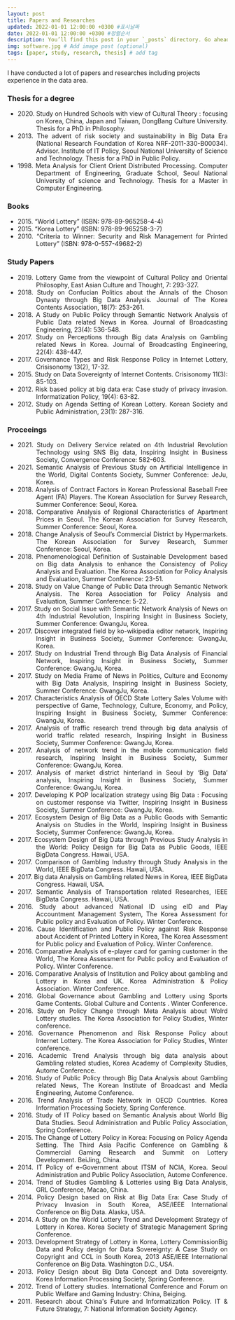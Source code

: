 ```yaml
---
layout: post
title: Papers and Researches
updated: 2022-01-01 12:00:00 +0300 #표시날짜
date: 2022-01-01 12:00:00 +0300 #정렬순서
description: You’ll find this post in your `_posts` directory. Go ahead and edit it and re-build the site to see your changes. # Add post description (optional)
img: software.jpg # Add image post (optional)
tags: [paper, study, research, thesis] # add tag
---
```


I have conducted a lot of papers and researches including projects experience in the data area.

### Thesis for a degree
- <div style='text-align: justify; text-indent: -3em; margin-left: 3em;'>2020. Study on Hundred Schools with view of Cultural Theory : focusing on Korea, China, Japan and Taiwan, DongBang Culture University. Thesis for a PhD in Philosophy.</div>
- <div style='text-align: justify; text-indent: -3em; margin-left: 3em;'>2013. The advent of risk society and sustainability in Big Data Era (National Research Foundation of Korea NRF-2011-330-B00034). Advisor. Institute of IT Policy, Seoul National University of Science and Technology. Thesis for a PhD in Public Policy.</div>
- <div style='text-align: justify; text-indent: -3em; margin-left: 3em;'>1998. Meta Analysis for Client Orient Distributed Processing. Computer Department of Engineering, Graduate School, Seoul National University of science and Technology. Thesis for a Master in Computer Engineering.</div>

### Books
- <div style='text-align: justify; text-indent: -3em; margin-left: 3em;'>2015. “World Lottery”  (ISBN: 978-89-965258-4-4)</div>
- <div style='text-align: justify; text-indent: -3em; margin-left: 3em;'>2015. “Korea Lottery” (ISBN:  978-89-965258-3-7)</div>
- <div style='text-align: justify; text-indent: -3em; margin-left: 3em;'>2010. “Criteria to Winner: Security and Risk Management for Printed Lottery” (ISBN: 978-0-557-49682-2)</div>

### Study Papers
- <div style='text-align: justify; text-indent: -3em; margin-left: 3em;'>2019. Lottery Game from the viewpoint of Cultural Policy and Oriental Philosophy, East Asian Culture and Thought, 7: 293-327.</div>
- <div style='text-align: justify; text-indent: -3em; margin-left: 3em;'>2018. Study on Confucian Politics about the Annals of the Choson Dynasty through Big Data Analysis. Journal of The Korea Contents Association, 18(7): 253-261.</div>
- <div style='text-align: justify; text-indent: -3em; margin-left: 3em;'>2018. A Study on Public Policy through Semantic Network Analysis of Public Data related News in Korea. Journal of Broadcasting Engineering, 23(4): 536-548.</div>
- <div style='text-align: justify; text-indent: -3em; margin-left: 3em;'>2017. Study on Perceptions through Big data Analysis on Gambling related News in Korea. Journal of Broadcasting Engineering, 22(4): 438-447.</div>
- <div style='text-align: justify; text-indent: -3em; margin-left: 3em;'>2017. Governance Types and Risk Response Policy in Internet Lottery, Crisisonomy 13(2), 17-32.</div>
- <div style='text-align: justify; text-indent: -3em; margin-left: 3em;'>2015. Study on Data Sovereignty of Internet Contents. Crisisonomy 11(3): 85-103.</div>
- <div style='text-align: justify; text-indent: -3em; margin-left: 3em;'>2012. Risk based policy at big data era: Case study of privacy invasion. Informatization Policy, 19(4): 63-82.</div>
- <div style='text-align: justify; text-indent: -3em; margin-left: 3em;'>2012. Study on Agenda Setting of Korean Lottery. Korean Society and Public Administration, 23(1): 287-316.</div>

### Proceeings
- <div style='text-align: justify; text-indent: -3em; margin-left: 3em;'>2021. Study on Delivery Service related on 4th Industrial Revolution Technology using SNS Big data, Inspiring Insight in Business Society, Convergence Conference: 582-603.</div>
- <div style='text-align: justify; text-indent: -3em; margin-left: 3em;'>2021. Semantic Analysis of Previous Study on Artificial Intelligence in the World, Digital Contents Society, Summer Conference: JeJu, Korea.
- <div style='text-align: justify; text-indent: -3em; margin-left: 3em;'>2018. Analysis of Contract Factors in Korean Professional Baseball Free Agent (FA) Players. The Korean Association for Survey Research, Summer Conference: Seoul, Korea.</div>
- <div style='text-align: justify; text-indent: -3em; margin-left: 3em;'>2018. Comparative Analysis of Regional Characteristics of Apartment Prices in Seoul. The Korean Association for Survey Research, Summer Conference: Seoul, Korea.</div>
- <div style='text-align: justify; text-indent: -3em; margin-left: 3em;'>2018. Change Analysis of Seoul’s Commercial District by Hypermarkets. The Korean Association for Survey Research, Summer Conference: Seoul, Korea.</div>
- <div style='text-align: justify; text-indent: -3em; margin-left: 3em;'>2018. Phenomenological Definition of Sustainable Development based on Big data Analysis to enhance the Consistency of Policy Analysis and Evaluation. The Korea Association for Policy Analysis and Evaluation, Summer Conference: 23-51.</div>
- <div style='text-align: justify; text-indent: -3em; margin-left: 3em;'>2018. Study on Value Change of Public Data through Semantic Network Analysis. The Korea Association for Policy Analysis and Evaluation, Summer Conference: 5-22.</div>
- <div style='text-align: justify; text-indent: -3em; margin-left: 3em;'>2017. Study on Social Issue with Semantic Network Analysis of News on 4th Industrial Revolution, Inspiring Insight in Business Society, Summer Conference: GwangJu, Korea.</div>
- <div style='text-align: justify; text-indent: -3em; margin-left: 3em;'>2017. Discover integrated field by ko-wikipedia editor network, Inspiring Insight in Business Society, Summer Conference: GwangJu, Korea.</div>
- <div style='text-align: justify; text-indent: -3em; margin-left: 3em;'>2017. Study on Industrial Trend through Big Data Analysis of Financial Network, Inspiring Insight in Business Society, Summer Conference: GwangJu, Korea.</div>
- <div style='text-align: justify; text-indent: -3em; margin-left: 3em;'>2017. Study on Media Frame of News in Politics, Culture and Economy with Big Data Analysis, Inspiring Insight in Business Society, Summer Conference: GwangJu, Korea.</div>
- <div style='text-align: justify; text-indent: -3em; margin-left: 3em;'>2017. Characteristics Analysis of OECD State Lottery Sales Volume with perspective of Game, Technology, Culture, Economy, and Policy, Inspiring Insight in Business Society, Summer Conference: GwangJu, Korea.</div>
- <div style='text-align: justify; text-indent: -3em; margin-left: 3em;'>2017. Analysis of traffic research trend through big data analysis of world traffic related research, Inspiring Insight in Business Society, Summer Conference: GwangJu, Korea.</div>
- <div style='text-align: justify; text-indent: -3em; margin-left: 3em;'>2017. Analysis of network trend in the mobile communication field research, Inspiring Insight in Business Society, Summer Conference: GwangJu, Korea.</div>
- <div style='text-align: justify; text-indent: -3em; margin-left: 3em;'>2017. Analysis of market district hinterland in Seoul by ‘Big Data’ analysis, Inspiring Insight in Business Society, Summer Conference: GwangJu, Korea.</div>
- <div style='text-align: justify; text-indent: -3em; margin-left: 3em;'>2017. Developing K POP localization strategy using Big Data : Focusing on customer response via Twitter, Inspiring Insight in Business Society, Summer Conference: GwangJu, Korea.</div>
- <div style='text-align: justify; text-indent: -3em; margin-left: 3em;'>2017. Ecosystem Design of Big Data as a Public Goods with Semantic Analysis on Studies in the World, Inspiring Insight in Business Society, Summer Conference: GwangJu, Korea.</div>
- <div style='text-align: justify; text-indent: -3em; margin-left: 3em;'>2017. Ecosystem Design of Big Data through Previous Study Analysis in the World: Policy Design for Big Data as Public Goods, IEEE BigData Congress. Hawaii, USA.</div>
- <div style='text-align: justify; text-indent: -3em; margin-left: 3em;'>2017. Comparison of Gambling Industry through Study Analysis in the World, IEEE BigData Congress. Hawaii, USA.</div>
- <div style='text-align: justify; text-indent: -3em; margin-left: 3em;'>2017. Big data Analysis on Gambling related News in Korea, IEEE BigData Congress. Hawaii, USA.</div>
- <div style='text-align: justify; text-indent: -3em; margin-left: 3em;'>2017. Semantic Analysis of Transportation related Researches, IEEE BigData Congress. Hawaii, USA.</div>
- <div style='text-align: justify; text-indent: -3em; margin-left: 3em;'>2016. Study about advanced National ID using eID and Play Accountment Management System, The Korea Assessment for Public policy and Evaluation of Policy. Winter Conference.</div>
- <div style='text-align: justify; text-indent: -3em; margin-left: 3em;'>2016. Cause Identification and Public Policy against Risk Response about Accident of Printed Lottery in Korea, The Korea Assessment for Public policy and Evaluation of Policy. Winter Conference.</div>
- <div style='text-align: justify; text-indent: -3em; margin-left: 3em;'>2016. Comparative Analysis of e-player card for gaming customer in the World, The Korea Assessment for Public policy and Evaluation of Policy. Winter Conference.</div>
- <div style='text-align: justify; text-indent: -3em; margin-left: 3em;'>2016. Comparative Analysis of Institution and Policy about gambling and Lottery in Korea and UK. Korea Administration & Policy Association. Winter Conference.</div>
- <div style='text-align: justify; text-indent: -3em; margin-left: 3em;'>2016. Global Governance about Gambling and Lottery using Sports Game Contents. Global Culture and Contents . Winter Conference.</div>
- <div style='text-align: justify; text-indent: -3em; margin-left: 3em;'>2016. Study on Policy Change through Meta Analysis about Wolrd Lottery studies. The Korea Association for Policy Studies, Winter conference.</div>
- <div style='text-align: justify; text-indent: -3em; margin-left: 3em;'>2016. Governance Phenomenon and Risk Response Policy about Internet Lottery. The Korea Association for Policy Studies, Winter conference.</div>
- <div style='text-align: justify; text-indent: -3em; margin-left: 3em;'>2016. Academic Trend Analysis through big data analysis about Gambling related studies, Korea Academy of Complexity Studies, Autome Conference.</div>
- <div style='text-align: justify; text-indent: -3em; margin-left: 3em;'>2016. Study of Public Policy through Big Data Analysis about Gambling related News, The Korean Institute of Broadcast and Media Engineering, Autome Conference.</div>
- <div style='text-align: justify; text-indent: -3em; margin-left: 3em;'>2016. Trend Analysis of Trade Network in OECD Countries. Korea Information Processing Society, Spring Conference.</div>
- <div style='text-align: justify; text-indent: -3em; margin-left: 3em;'>2016. Study of IT Policy based on Semantic Analysis about World Big Data Studies. Seoul Administration and Public Policy Association, Spring Conference.</div>
- <div style='text-align: justify; text-indent: -3em; margin-left: 3em;'>2015. The Change of Lottery Policy in Korea: Focusing on Policy Agenda Setting. The Third Asia Pacific Conference on Gambling & Commercial Gaming Research and Summit on Lottery Development. BeiJing, China.</div>
- <div style='text-align: justify; text-indent: -3em; margin-left: 3em;'>2014. IT Policy of e-Government about ITSM of NCIA, Korea. Seoul Administration and Public Policy Association, Autome Conference.</div>
- <div style='text-align: justify; text-indent: -3em; margin-left: 3em;'>2014. Trend of Studies Gambling & Lotteries using Big Data Analysis, GRL Conference, Macao, China.</div>
- <div style='text-align: justify; text-indent: -3em; margin-left: 3em;'>2014. Policy Design based on Risk at Big Data Era: Case Study of Privacy Invasion in South Korea, ASE/IEEE International Conference on Big Data. Alaska, USA.</div>
- <div style='text-align: justify; text-indent: -3em; margin-left: 3em;'>2014. A Study on the World Lottery Trend and Development Strategy of Lottery in Korea. Korea Society of Strategic Management Spring Conference.</div>
- <div style='text-align: justify; text-indent: -3em; margin-left: 3em;'>2013. Development Strategy of Lottery in Korea, Lottery CommissionBig Data and Policy design for Data Sovereignty: A Case Study on Copyright and CCL in South Korea, 2013 ASE/IEEE International Conference on Big Data. Washington D.C., USA.</div>
- <div style='text-align: justify; text-indent: -3em; margin-left: 3em;'>2013. Policy Design about Big Data Concept and Data sovereignty. Korea Information Processing Society, Spring Conference.</div>
- <div style='text-align: justify; text-indent: -3em; margin-left: 3em;'>2012. Trend of Lottery studies. International Conference and Forum on Public Welfare and Gaming Industry: China, Beiging.</div>
- <div style='text-align: justify; text-indent: -3em; margin-left: 3em;'>2011. Research about China's Future and Informatization Policy. IT & Future Strategy, 7: National Information Society Agency.</div>
